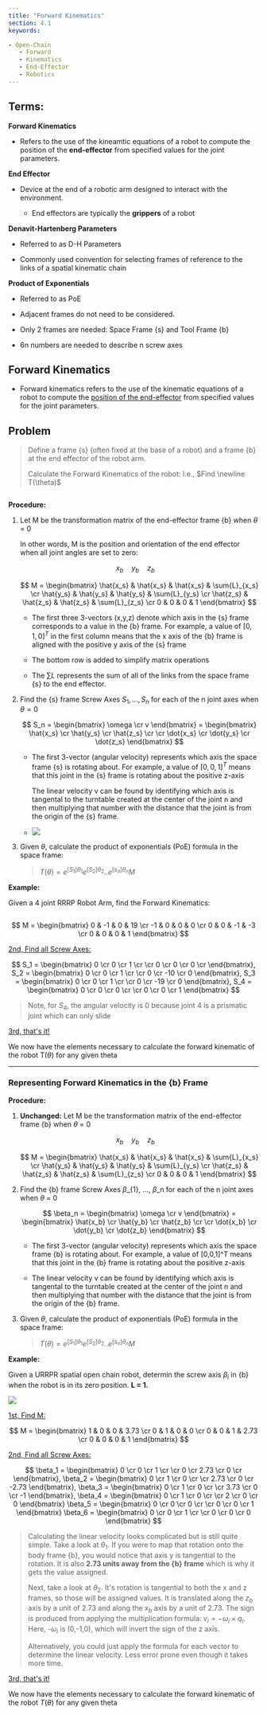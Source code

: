 ```yaml
---
title: "Forward Kinematics"
section: 4.1
keywords:

- Open-Chain
   - Forward
   - Kinematics
   - End-Effector
   - Robotics
---
```


## Terms:

**Forward Kinematics**

- Refers to the use of the kineamtic equations of a robot to compute the position of the **end-effector** from specified values for the joint parameters. 

**End Effector**

- Device at the end of a robotic arm designed to interact with the environment.
  
  - End effectors are typically the **grippers** of a robot

**Denavit-Hartenberg Parameters**

- Referred to as D-H Parameters

- Commonly used convention for selecting frames of reference to the links of a spatial kinematic chain

**Product of Exponentials**

- Referred to as PoE

- Adjacent frames do not need to be considered.

- Only 2 frames are needed: Space Frame {s} and Tool Frame {b}

- 6n numbers are needed to describe n screw axes

## Forward Kinematics

- Forward kinematics refers to the use of the kinematic equations of a robot to compute the <u>position of the end-effector</u> from specified values for the joint parameters.

## Problem

> Define a frame {s} (often fixed at the base of a robot) and a frame {b} at the end effector of the robot arm.
> 
> Calculate the Forward Kinematics of the robot: I.e., 
> $Find \newline T(\theta)$

<img title="" src="https://raw.githubusercontent.com/CSharpRon/Notes/master/images/modern-robotics/end-effector.png" alt="" data-align="center"><img title="" src="https://raw.githubusercontent.com/CSharpRon/Notes/master/images/modern-robotics/end-effector.png" alt="" data-align="center">

**Procedure:**

1. Let M be the transformation matrix of the end-effector frame {b} when $\theta$ = 0
   
   In other words, M is the position and orientation of the end effector when all joint angles are set to zero:
   
   $$
   x_b\quad y_b\quad z_b\quad
   $$
   
   $$
   M = 
\begin{bmatrix}
\hat{x_s} & \hat{x_s} & \hat{x_s} & \sum{L}_{x_s} \cr
\hat{y_s} & \hat{y_s} & \hat{y_s} & \sum{L}_{y_s} \cr
\hat{z_s} & \hat{z_s} & \hat{z_s} & \sum{L}_{z_s} \cr
0 & 0 & 0 & 1
\end{bmatrix}
   $$
   
   - The first three 3-vectors (x,y,z) denote which axis in the {s} frame corresponds to a value in the {b} frame. For example, a value of $[0, 1, 0]^T$ in the first column means that the x axis of the {b} frame is aligned with the positive y axis of the {s} frame
   
   - The bottom row is added to simplify matrix operations
   
   - The $\sum{L}$ represents the sum of all of the links from the space frame {s} to the end effector.

2. Find the {s} frame Screw Axes $S_{1}, ..., S_n$ for each of the n joint axes when $\theta = 0$ 
   
   $$
   S_n = 
\begin{bmatrix}
\omega \cr
v
\end{bmatrix}
= 
\begin{bmatrix}
\hat{x_s} \cr
\hat{y_s} \cr
\hat{z_s} \cr \cr
\dot{x_s} \cr
\dot{y_s} \cr
\dot{z_s}
\end{bmatrix}
   $$
   
   - The first 3-vector (angular velocity) represents which axis the space frame {s} is rotating about. For example, a value of $[0,0,1]^T$ means that this joint in the {s} frame is rotating about the positive z-axis
     
     The linear velocity v can be found by identifying which axis is tangental to the turntable created at the center of the joint n and then multiplying that number with the distance that the joint is from the origin of the {s} frame. 
   
   - ![](https://raw.githubusercontent.com/CSharpRon/Notes/master/images/modern-robotics/linear-velocity.png)

3. Given $\theta$, calculate the product of exponentials (PoE) formula in the space frame:
   
   > $T(\theta) = e^{[S_1]\theta_1}e^{[S_2]\theta_2}..e^{[s_n]\theta_n}M$

**Example:**

Given a 4 joint RRRP Robot Arm, find the Forward Kinematics:

<img src="https://raw.githubusercontent.com/CSharpRon/Notes/master/images/modern-robotics/4RRRP.png" title="" alt="" data-align="center">

$$
M = 
\begin{bmatrix}
    0 & -1 & 0 & 19 \cr
    -1 & 0 & 0 & 0 \cr
    0 & 0 & -1 & -3 \cr
    0 & 0 & 0 & 1
\end{bmatrix}
$$

<u>2nd, Find all Screw Axes:</u>

$$
S_1 = 
\begin{bmatrix}
    0 \cr
    0 \cr
    1 \cr \cr
    0 \cr
    0 \cr
    0 \cr
\end{bmatrix}, 
S_2 = 
\begin{bmatrix}
    0 \cr 0 \cr 1 \cr \cr
    0 \cr -10 \cr 0 
\end{bmatrix},
S_3 = 
\begin{bmatrix}
    0 \cr 0 \cr 1 \cr \cr
    0 \cr -19 \cr 0
\end{bmatrix},
S_4 = 
\begin{bmatrix}
    0 \cr 0 \cr 0 \cr \cr 
    0 \cr 0 \cr 1
\end{bmatrix}
$$

> Note, for $S_4$, the angular velocity is 0 because joint 4 is a prismatic joint which can only slide

<u>3rd, that's it!</u>

We now have the elements necessary to calculate the forward kinematic of the robot T($\theta$) for any given theta

---

### Representing Forward Kinematics in the {b} Frame

**Procedure:**

1. **Unchanged:** Let M be the transformation matrix of the end-effector frame {b} when $\theta$ = 0
   
   $$
   x_b\quad y_b\quad z_b\quad
   $$
   
   $$
   M = 
\begin{bmatrix}
\hat{x_s} & \hat{x_s} & \hat{x_s} & \sum{L}_{x_s} \cr
\hat{y_s} & \hat{y_s} & \hat{y_s} & \sum{L}_{y_s} \cr
\hat{z_s} & \hat{z_s} & \hat{z_s} & \sum{L}_{z_s} \cr
0 & 0 & 0 & 1
\end{bmatrix}
   $$

2. Find the {b} frame Screw Axes $\beta$_{1}, ..., $\beta$_n for each of the n joint axes when $\theta$ = 0
   
   $$
   \beta_n = 
\begin{bmatrix}
\omega \cr
v
\end{bmatrix}
= 
\begin{bmatrix}
\hat{x_b} \cr
\hat{y_b} \cr
\hat{z_b} \cr \cr
\dot{x_b} \cr
\dot{y_b} \cr
\dot{z_b}
\end{bmatrix}
   $$
   
   - The first 3-vector (angular velocity) represents which axis the space frame {b} is rotating about. For example, a value of [0,0,1]^T means that this joint in the {b} frame is rotating about the positive z-axis
   
   - The linear velocity v can be found by identifying which axis is tangental to the turntable created at the center of the joint n and then multiplying that number with the distance that the joint is from the origin of the {b} frame.

3. Given $\theta$, calculate the product of exponentials (PoE) formula in the space frame:
   
   > $T(\theta) = e^{[S_1]\theta_1}e^{[S_2]\theta_2}..e^{[s_n]\theta_n}M$

**Example:**

Given a URRPR spatial open chain robot, determin the screw axis $\beta_i$ in {b} when the robot is in its zero position. **L = 1.**

![](https://raw.githubusercontent.com/CSharpRon/Notes/master/images/modern-robotics/URRPR.png)

<u>1st, Find M:</u>

$$
M = 
\begin{bmatrix}
    1 & 0 & 0 & 3.73 \cr
    0 & 1 & 0 & 0 \cr
    0 & 0 & 1 & 2.73 \cr
    0 & 0 & 0 & 1
\end{bmatrix}
$$

<u>2nd, Find all Screw Axes:</u>

$$
\beta_1 = 
\begin{bmatrix}
    0 \cr 0 \cr 1 \cr \cr
    0 \cr 2.73 \cr 0 \cr
\end{bmatrix}, 
\beta_2 = 
\begin{bmatrix}
    0 \cr 1 \cr 0 \cr \cr
    2.73 \cr 0 \cr -2.73 
\end{bmatrix},
\beta_3 = 
\begin{bmatrix}
    0 \cr 1 \cr 0 \cr \cr
    3.73 \cr 0 \cr -1
\end{bmatrix},
\beta_4 = 
\begin{bmatrix}
    0 \cr 1 \cr 0 \cr \cr 
    2 \cr 0 \cr 0
\end{bmatrix}
\beta_5 = 
\begin{bmatrix}
    0 \cr 0 \cr 0 \cr \cr 
    0 \cr 0 \cr 1
\end{bmatrix}
\beta_6 = 
\begin{bmatrix}
    0 \cr 0 \cr 1 \cr \cr 
    0 \cr 0 \cr 0
\end{bmatrix}
$$

> Calculating the linear velocity looks complicated but is still quite simple. Take a look at $\theta_1$. If you were to map that rotation onto the body frame {b}, you would notice that axis y is tangential to the rotation. It is also **2.73 units away from the {b} frame** which is why it gets the value assigned. 
> 
> Next, take a look at $\theta_2$. It's rotation is tangential to both the x and z frames, so those will be assigned values. It is translated along the $z_b$ axis by a unit of 2.73 and along the $x_b$ axis by a unit of 2.73. The sign is produced from applying the multiplication formula: $v_i = -\omega_i \times q_i$. Here, -$\omega_i$ is (0,-1,0), which will invert the sign of the z axis.
> 
> Alternatively, you could just apply the formula for each vector to determine the linear velocity. Less error prone even though it takes more time. 

<u>3rd, that's it!</u>

We now have the elements necessary to calculate the forward kinematic of the robot $T(\theta)$ for any given theta
